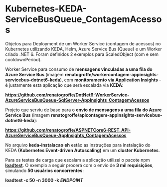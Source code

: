 # Kubernetes-KEDA-ServiceBusQueue_ContagemAcessos
Objetos para Deployment de um Worker Service (contagem de acessos) no Kubernetes utilizando KEDA, Helm, Azure Service Bus (Queue) e um Worker criado .NET 6. Foram definidos 2 exemplos para ScaledObject (com e sem cooldownPeriod).

Worker Service para consumo de **mensagens vinculadas a uma fila do Azure Service Bus** (imagem **renatogroffe/workercontagem-appinsights-servicebus-dotnet6-keda**), com **monitoramento via Application Insights** - é justamente esta aplicação que será escalada via **KEDA**:

**https://github.com/renatogroffe/DotNet6-WorkerService-AzureServiceBusQueue-SqlServer-AppInsights_ContagemAcessos**

Projeto que serviu de base para o **envio de mensagens a uma fila do Azure Service Bus** (imagem **renatogroffe/apicontagem-appinsights-servicebus-dotnet6-keda**):

**https://github.com/renatogroffe/ASPNETCore6-REST_API-AzureServiceBusQueue-AppInsights_ContagemAcessos**

No arquivo **keda-instalacao&sdot;sh** estão as instruções para instalação do KEDA **(Kubernetes Event-driven Autoscaling)** em um **cluster Kubernetes**.

Para os testes de carga que escalam a aplicação utilizei o pacote npm [**loadtest**](https://www.npmjs.com/package/loadtest). O exemplo a seguir procerá com o envio de **3 mil requisições**, simulando **50 usuários concorrentes**:

**loadtest -c 50 -n 3000 -k** ***ENDPOINT***